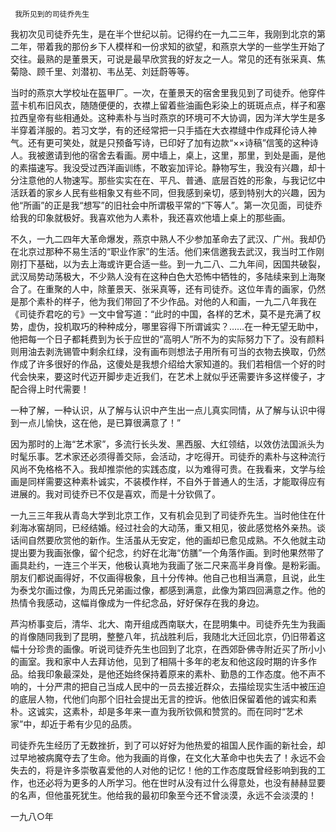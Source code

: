      我所见到的司徒乔先生 

   我初次见司徒乔先生，是在半个世纪以前。记得约在一九二三年，我刚到北京的第二年，带着我的那份乡下人模样和一份求知的欲望，和燕京大学的一些学生开始了交往。最熟的是董景天，可说是最早欣赏我的好友之一人。常见的还有张采真、焦菊隐、顾千里、刘潜初、韦丛芜、刘廷蔚等等。

   当时的燕京大学校址在盔甲厂。一次，在董景天的宿舍里我见到了司徒乔。他穿件蓝卡机布旧风衣，随随便便的，衣襟上留着些油画色彩染上的斑斑点点，样子和塞拉西皇帝有些相通处。这种素朴与当时燕京的环境可不大协调，因为洋大学生是多半穿着洋服的。若习文学，有的还经常把一只手插在大衣襟缝中作成拜伦诗人神气。还有更可笑处，就是只预备写诗，已印好了加有边款“××诗稿”信笺的这种诗人。我被邀请到他的宿舍去看画。房中墙上，桌上，这里，那里，到处是画，是他的素描速写。我没受过西洋画训练，不敢妄加评论。静物写生，我没有兴趣，却十分注意他的人物速写。那些实实在在、平凡、普通、底层百姓的形象，与我记忆中活跃着的家乡人民有些相象又有些不同，但我感到亲切，感到特别大的兴趣，因为他“所画”的正是我“想写”的旧社会中所谓极平常的“下等人”。第一次见面，司徒乔给我的印象就极好。我喜欢他为人素朴，我还喜欢他墙上桌上的那些画。

   不久，一九二四年大革命爆发，燕京中熟人不少参加革命去了武汉、广州。我却仍在北京过那种不易生活的“职业作家”的生活。他们来信邀我去武汉，我当时工作刚刚打下基础，以为去上海或许更合适一些。到一九二八、二九年间，因国共破裂，武汉局势动荡极大，不少熟人没有在这种白色大恐怖中牺牲的，多陆续来到上海聚合了。在重聚的人中，除董景天、张采真等，还有司徒乔。这位年青的画家，仍然是那个素朴的样子，他为我们带回了不少作品。对他的人和画，一九二八年我在《司徒乔君吃的亏》一文中曾写道：“此时的中国，各样的艺术，莫不是充满了权势，虚伪，投机取巧的种种成分，哪里容得下所谓诚实？……在一种无望无助中，他把每一个日子都耗费到为长于应世的“高明人”所不为的实际努力下了。没有颜料则用油去剥洗锡管中剩余红绿，没有画布则想法子用所有可当的衣物去换取，仍然作成了许多很好的作品，这傻处是我想介绍给大家知道的。我们若相信一个好的时代会快来，要这时代迈开脚步走近我们，在艺术上就似乎还需要许多这样傻子，才配合得上时代需要！

   一种了解，一种认识，从了解与认识中产生出一点儿真实同情，从了解与认识中得到一点儿愉快，这在他，是已算很满意了！” 

   因为那时的上海“艺术家”，多流行长头发、黑西服、大红领结，以效仿法国派头为时髦乐事。艺术家还必须得善交际，会活动，才吃得开。司徒乔的素朴与这种流行风尚不免格格不入。我却推崇他的实践态度，以为难得可贵。在我看来，文学与绘画是同样需要这种素朴诚实，不装模作样，不自外于普通人的生活，才能取得应有进展的。我对司徒乔已不仅是喜欢，而是十分钦佩了。

   一九三三年我从青岛大学到北京工作，又有机会见到了司徒乔先生。当时他住在什刹海冰窖胡同，已经结婚。经过社会的大动荡，重又相见，彼此感觉格外亲热。谈话间自然要欣赏他的新作。生活虽从无安定，他的画却已愈见成熟。不久他就主动提出要为我画张像，留个纪念，约好在北海“仿膳”一个角落作画。到时他果然带了画具赴约，一连三个半天，他极认真地为我画了张二尺来高半身肖像。是粉彩画。朋友们都说画得好，不仅画得极象，且十分传神。他自己也相当满意，且说，此生为泰戈尔画过像，为周氏兄弟画过像，都感到满意，此像为第四回满意之作。他的热情令我感动，这幅肖像成为一件纪念品，好好保存在我的身边。

   芦沟桥事变后，清华、北大、南开组成西南联大，在昆明集中。司徒乔先生为我画的肖像随同我到了昆明，整整八年，抗战胜利后，我随北大迁回北京，仍旧带着这幅十分珍贵的画像。听说司徒乔先生也回到了北京，在西郊卧佛寺附近买了所小小的画室。我和家中人去拜访他，见到了相隔十多年的老友和他这段时期的许多作品。给我印象最深处，是他还始终保持着原来的素朴、勤恳的工作态度。他不声不响的，十分严肃的把自己当成人民中的一员去接近群众，去描绘现实生活中被压迫的底层人物，代他们向那个旧社会提出无言的控诉。他依旧保留着他的诚实和素朴。这诚实，这素朴，却是多年来一直为我所钦佩和赞赏的。而在同时“艺术家”中，却近于希有少见的品质。

   司徒乔先生经历了无数挫折，到了可以好好为他热爱的祖国人民作画的新社会，却过早地被病魔夺去了生命。他为我画的肖像，在文化大革命中也失去了！永远不会失去的，将是许多崇敬喜爱他的人对他的记忆！他的工作态度既曾经影响到我的工作，也还必将为更多的人所学习。他在世时从没有过什么得意处，也没有赫赫显要的名声，但他虽死犹生。他给我的最初印象至今还不曾淡漠，永远不会淡漠的！

   一九八○年 

